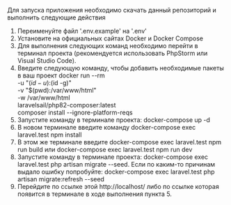 Для запуска приложения необходимо скачать данный репозиторий и выполнить следующие действия
1. Переименуйте файл '.env.example' на '.env'
2. Установите на официальных сайтах Docker и Docker Compose
3. Для выполнения следующих команд необходимо перейти в терминал проекта (рекомендуется использовать PhpStorm или Visual Studio Code). 
4. Введите следующую команду, чтобы добавить необходимые пакеты в ваш проект docker run --rm \
   -u "$(id -u):$(id -g)" \
   -v "$(pwd):/var/www/html" \
   -w /var/www/html \
   laravelsail/php82-composer:latest \
   composer install --ignore-platform-reqs
5. Запустите команду в терминале проекта: docker-compose up -d
6. В новом терминале введите команду docker-compose exec laravel.test npm install
7. В этом же терминале введите docker-compose exec laravel.test npm run build или docker-compose exec laravel.test npm run dev
8. Запустите команду в терминале проекта: docker-compose exec laravel.test php artisan migrate --seed. Если по каким-то причинам выдало ошибку попробуйте: docker-compose exec laravel.test php artisan migrate:refresh --seed
9. Перейдите по ссылке этой http://localhost/ либо по ссылке которая появится в терминале в ходе выполнения пункта 5.
